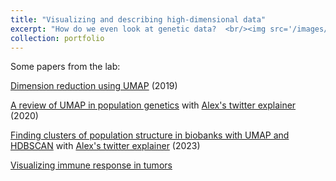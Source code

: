 ```yaml
---
title: "Visualizing and describing high-dimensional data"
excerpt: "How do we even look at genetic data?  <br/><img src='/images/UMAP.png'>"
collection: portfolio
---
```



Some papers from the lab:

[Dimension reduction using UMAP](https://journals.plos.org/plosgenetics/article?id=10.1371/journal.pgen.1008432) (2019)

[A review of UMAP in population genetics](https://www.nature.com/articles/s10038-020-00851-4.epdf?sharing_token=Li6SYn_VvWBF5pZFGzhCANRgN0jAjWel9jnR3ZoTv0MEN05jc_dCrw-81G4c1YyCFO9819O75r9EYCTCL0EmJ2hli51l3npYP94Uo7KOpp67MnrygPzJUH9l6BeydqXi6s24dht_38Y2-bi9HctXc4ab9Ww4giTp8MCO-uuFp8M%3D) 
with [Alex's twitter explainer](https://twitter.com/adp_diaz/status/1316407225800437765) (2020)

[Finding clusters of population structure in biobanks with UMAP and HDBSCAN](https://www.biorxiv.org/content/10.1101/2023.07.06.548007) with [Alex's twitter explainer](https://threadreaderapp.com/thread/1678479612261572615.html) (2023)



[Visualizing immune response in tumors](https://www.science.org/doi/10.1126/sciimmunol.abi5072?url_ver=Z39.88-2003&rfr_id=ori:rid:crossref.org&rfr_dat=cr_pub%20%200pubmed)
